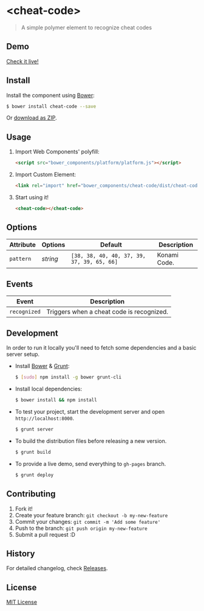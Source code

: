 # &lt;cheat-code&gt;

> A simple polymer element to recognize cheat codes

## Demo

[Check it live!](http://iamolivinius.github.io/cheat-code)

## Install

Install the component using [Bower](http://bower.io/):

```sh
$ bower install cheat-code --save
```

Or [download as ZIP](https://github.com/iamolivinius/cheat-code/archive/master.zip).

## Usage

1. Import Web Components' polyfill:

    ```html
    <script src="bower_components/platform/platform.js"></script>
    ```

2. Import Custom Element:

    ```html
    <link rel="import" href="bower_components/cheat-code/dist/cheat-code.html">
    ```

3. Start using it!

    ```html
    <cheat-code></cheat-code>
    ```

## Options

Attribute     | Options     | Default      | Description
---           | ---         | ---          | ---
`pattern`     | *string*    | `[38, 38, 40, 40, 37, 39, 37, 39, 65, 66]`    | Konami Code.

## Events

Event         | Description
---           | ---
`recognized`  | Triggers when a cheat code is recognized.

## Development

In order to run it locally you'll need to fetch some dependencies and a basic server setup.

* Install [Bower](http://bower.io/) & [Grunt](http://gruntjs.com/):

    ```sh
    $ [sudo] npm install -g bower grunt-cli
    ```

* Install local dependencies:

    ```sh
    $ bower install && npm install
    ```

* To test your project, start the development server and open `http://localhost:8000`.

    ```sh
    $ grunt server
    ```

* To build the distribution files before releasing a new version.

    ```sh
    $ grunt build
    ```

* To provide a live demo, send everything to `gh-pages` branch.

    ```sh
    $ grunt deploy
    ```

## Contributing

1. Fork it!
2. Create your feature branch: `git checkout -b my-new-feature`
3. Commit your changes: `git commit -m 'Add some feature'`
4. Push to the branch: `git push origin my-new-feature`
5. Submit a pull request :D

## History

For detailed changelog, check [Releases](https://github.com/iamolivinius/cheat-code/releases).

## License

[MIT License](http://opensource.org/licenses/MIT)
